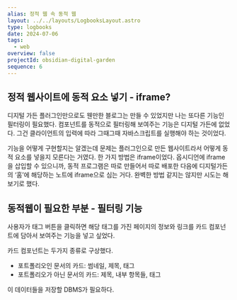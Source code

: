 ```yaml
---
alias: 정적 웹 속 동적 웹
layout: ../../layouts/LogbooksLayout.astro
type: logbooks
date: 2024-07-06
tags:
  - web
overview: false
projectId: obsidian-digital-garden
sequence: 6
---
```

## 정적 웹사이트에 동적 요소 넣기 - iframe?
디지털 가든 플러그인만으로도 웬만한 블로그는 만들 수 있었지만 나는 또다른 기능인 필터링이 필요했다. 컴포넌트를 동적으로 필터링해 보여주는 기능은 디지털 가든에 없었다. 그건 클라이언트의 입력에 따라 그때그때 자바스크립트를 실행해야 하는 것이었다.

기능을 어떻게 구현할지는 알겠는데 문제는 플러그인으로 만든 웹사이트라서 어떻게 동적 요소를 넣을지 모른다는 거였다. 한 가지 방법은 iframe이었다. 옵시디언에 iframe을 삽입할 수 있으니까, 동적 프로그램은 따로 만들어서 따로 배포한 다음에 디지털가든의 ‘홈’에 해당하는 노트에 iframe으로 심는 거다. 완벽한 방법 같지는 않지만 시도는 해보기로 했다.

## 동적웹이 필요한 부분 - 필터링 기능
사용자가 태그 버튼을 클릭하면 해당 태그를 가진 페이지의 정보와 링크를 카드 컴포넌트에 담아서 보여주는 기능을 넣고 싶었다.

카드 컴포넌트는 두가지 종류로 구상했다.
- 포트폴리오인 문서의 카드: 썸네일, 제목, 태그
- 포트폴리오가 아닌 문서의 카드: 제목, 내부 항목들, 태그

이 데이터들을 저장할 DBMS가 필요하다.